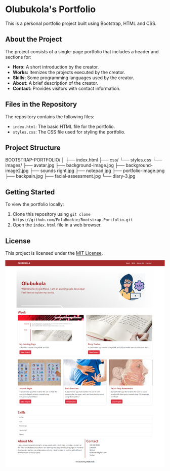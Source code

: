 # Olubukola's Portfolio

This is a personal portfolio project built using Bootstrap, HTML and CSS.

## About the Project

The project consists of a single-page portfolio that includes a header and sections for:

- **Hero:** A short introduction by the creator.
- **Works:** Itemizes the projects executed by the creator.
- **Skills:** Some programming languages used by the creator.
- **About:** A brief description of the creator.
- **Contact:** Provides visitors with contact information.

## Files in the Repository

The repository contains the following files:

- `index.html`: The basic HTML file for the portfolio.
- `styles.css`: The CSS file used for styling the portfolio.

## Project Structure

BOOTSTRAP-PORTFOLIO/
│
├── index.html
├── css/
└── styles.css
└── images/
├── avatar.jpg
├── background-image.jpg
├── background-image2.jpg
├── sounds right.jpg
├── notepad.jpg
├── portfolio-image.png
├── backpain.jpg
├── facial-assessment.jpg
└── diary-3.jpg

## Getting Started

To view the portfolio locally:

1. Clone this repository using `git clone https://github.com/FolaBookie/Bootstrap-Portfolio.git`
2. Open the `index.html` file in a web browser.

## License

This project is licensed under the [MIT License](LICENSE).

![Portfolio Screenshot](images/bootstrap-portfolio.png)